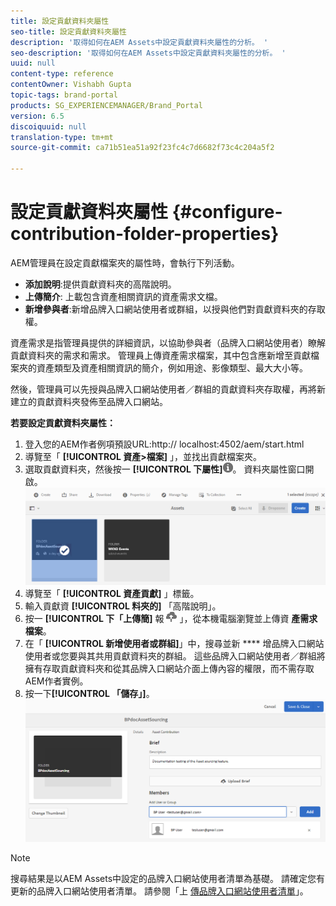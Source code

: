```yaml
---
title: 設定貢獻資料夾屬性
seo-title: 設定貢獻資料夾屬性
description: '取得如何在AEM Assets中設定貢獻資料夾屬性的分析。 '
seo-description: '取得如何在AEM Assets中設定貢獻資料夾屬性的分析。 '
uuid: null
content-type: reference
contentOwner: Vishabh Gupta
topic-tags: brand-portal
products: SG_EXPERIENCEMANAGER/Brand_Portal
version: 6.5
discoiquuid: null
translation-type: tm+mt
source-git-commit: ca71b51ea51a92f23fc4c7d6682f73c4c204a5f2

---
```



# 設定貢獻資料夾屬性 {#configure-contribution-folder-properties}

AEM管理員在設定貢獻檔案夾的屬性時，會執行下列活動。

* **添加說明**:提供貢獻資料夾的高階說明。
* **上傳簡介**: 上載包含資產相關資訊的資產需求文檔。
* **新增參與者**:新增品牌入口網站使用者或群組，以授與他們對貢獻資料夾的存取權。

資產需求是指管理員提供的詳細資訊，以協助參與者（品牌入口網站使用者）瞭解貢獻資料夾的需求和需求。 管理員上傳資產需求檔案，其中包含應新增至貢獻檔案夾的資產類型及資產相關資訊的簡介，例如用途、影像類型、最大大小等。

然後，管理員可以先授與品牌入口網站使用者／群組的貢獻資料夾存取權，再將新建立的貢獻資料夾發佈至品牌入口網站。

**若要設定貢獻資料夾屬性：**
1. 登入您的AEM作者例項預設URL:http:// localhost:4502/aem/start.html
1. 導覽至「 **[!UICONTROL 資產>檔案]** 」，並找出貢獻檔案夾。
1. 選取貢獻資料夾，然後按一 **[!UICONTROL 下屬性]**![](assets/properties.png)。 資料夾屬性窗口開啟。
   ![](assets/contribution-folder-property1.png)
1. 導覽至「 **[!UICONTROL 資產貢獻]** 」標籤。
1. 輸入貢獻資 **[!UICONTROL 料夾的]** 「高階說明」。
1. 按一 **[!UICONTROL 下「上傳簡]** 報 ![](assets/upload.png) 」，從本機電腦瀏覽並上傳資 **產需求檔案**。
1. 在「 **[!UICONTROL 新增使用者或群組]**」中，搜尋並新 **** 增品牌入口網站使用者或您要與其共用貢獻資料夾的群組。
這些品牌入口網站使用者／群組將擁有存取貢獻資料夾和從其品牌入口網站介面上傳內容的權限，而不需存取AEM作者實例。
1. 按一下&#x200B;**[!UICONTROL 「儲存」]**。
   ![](assets/contribution-folder-property2.png)

>[!NOTE]
>
>搜尋結果是以AEM Assets中設定的品牌入口網站使用者清單為基礎。 請確定您有更新的品牌入口網站使用者清單。 請參閱「上 [傳品牌入口網站使用者清單](brand-portal-configure-asset-sourcing.md)」。